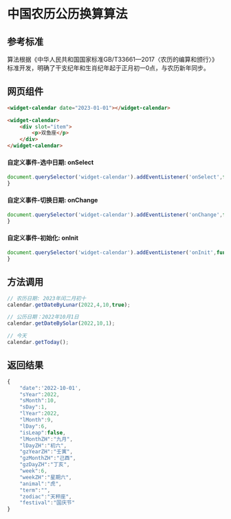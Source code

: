 # 中国农历公历换算算法

## 参考标准

算法根据《中华人民共和国国家标准GB/T33661—2017〈农历的编算和颁行〉》标准开发，明确了干支纪年和生肖纪年起于正月初一0点，与农历新年同步。

## 网页组件
```html
<widget-calendar date="2023-01-01"></widget-calendar>
```

```html
<widget-calendar>
    <div slot="item">
        <p>双鱼座</p>
    </div>    
</widget-calendar>
```

#### 自定义事件-选中日期: onSelect

```js
document.querySelector('widget-calendar').addEventListener('onSelect',function(event){
}
```

#### 自定义事件-切换日期: onChange

```js
document.querySelector('widget-calendar').addEventListener('onChange',function(event){
}
```

#### 自定义事件-初始化: onInit

```js
document.querySelector('widget-calendar').addEventListener('onInit',function(event){
}
```

## 方法调用

```js
// 农历日期: 2023年闰二月初十
calendar.getDateByLunar(2022,4,10,true);

// 公历日期：2022年10月1日
calendar.getDateBySolar(2022,10,1);

// 今天
calendar.getToday();
```

## 返回结果

```js
{
    "date":'2022-10-01',
    "sYear":2022,
    "sMonth":10,
    "sDay":1,
    "lYear":2022,
    "lMonth":9,
    "lDay":6,
    "isLeap":false,
    "lMonthZH":"九月",
    "lDayZH":"初六",
    "gzYearZH":"壬寅",
    "gzMonthZH":"己酉",
    "gzDayZH":"丁亥",
    "week":6,
    "weekZH":"星期六",
    "animal":"虎",
    "term":"",
    "zodiac":"天秤座",
    "festival":"国庆节"
}
```
